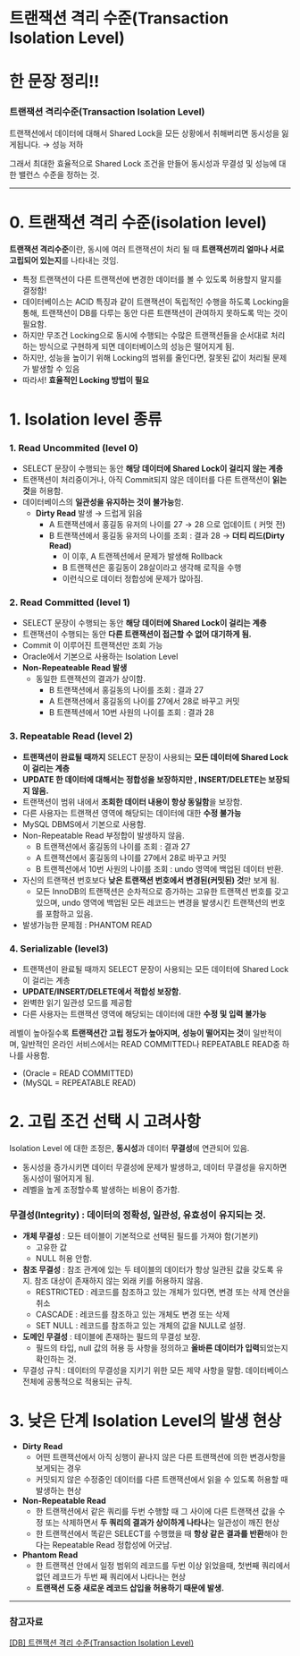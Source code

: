 # 트랜잭션 격리 수준(Transaction Isolation Level)

# 한 문장 정리‼️

### 트랜잭션 격리수준(Transaction Isolation Level)

트랜잭션에서 데이터에 대해서 Shared Lock을 모든 상황에서 취해버리면 동시성을 잃게됩니다. → 성능 저하 

그래서 최대한 효율적으로 Shared Lock 조건을 만들어 동시성과 무결성 및 성능에 대한 밸런스 수준을 정하는 것.

---

# 0. 트랜잭션 격리 수준(isolation level)

**트랜잭션 격리수준**이란, 동시에 여러 트랜잭션이 처리 될 때 **트랜잭션끼리 얼마나 서로 고립되어 있는지**를 나타내는 것임.

- 특정 트랜잭션이 다른 트랜잭션에 변경한 데이터를 볼 수 있도록 허용할지 말지를 결정함!
- 데이터베이스는 ACID 특징과 같이 트랜잭션이 독립적인 수행을 하도록 Locking을 통해, 트랜잭션이 DB를 다루는 동안 다른 트랜잭션이 관여하지 못하도록 막는 것이 필요함.
- 하지만 무조건 Locking으로 동시에 수행되는 수많은 트랜잭션들을 순서대로 처리하는 방식으로 구현하게 되면 데이터베이스의 성능은 떨어지게 됨.
- 하지만, 성능을 높이기 위해 Locking의 범위를 줄인다면, 잘못된 값이 처리될 문제가 발생할 수 있음
- 따라서! **효율적인 Locking 방법이 필요**

# 1. Isolation level 종류

### 1. Read Uncommited (level 0)

- SELECT 문장이 수행되는 동안 **해당 데이터에 Shared Lock이 걸리지 않는 계층**
- 트랜잭션이 처리중이거나, 아직 Commit되지 않은 데이터를 다른 트랜잭션이 **읽는 것**을 허용함.
- 데이터베이스의 **일관성을 유지하는 것이 불가능**함.
    - **Dirty Read** 발생 → 드럽게 읽음
        - A 트랜잭션에서 홍길동 유저의 나이를 27 → 28 으로 업데이트 ( 커멋 전)
        - B 트랜잭션에서 홍길동 유저의 나이를 조회 : 결과 28 → **더티 리드(Dirty Read)**
            - 이 이후, A 트랜젝션에서 문제가 발생해 Rollback
            - B 트랜잭션은 홍길동이 28살이라고 생각해 로직을 수행
            - 이런식으로 데이터 정합성에 문제가 많아짐.

### 2. Read Committed (level 1)

- SELECT 문장이 수행되는 동안 **해당 데이터에 Shared Lock이 걸리는 계층**
- 트랜잭션이 수행되는 동안 **다른 트랜잭션이 접근할 수 없어 대기하게 됨.**
- Commit 이 이루어진 트랜잭션만 조회 가능
- Oracle에서 기본으로 사용하는 Isolation Level
- **Non-Repeateable Read 발생**
    - 동일한 트랜잭션의 결과가 상이함.
        - B 트랜잭션에서 홍길동의 나이를 조회 : 결과 27
        - A 트랜잭션에서 홍길동의 나이를 27에서 28로 바꾸고 커밋
        - B 트랜젝션에서 10번 사원의 나이를 조회 : 결과 28

### 3. Repeatable Read (level 2)

- **트랜잭션이 완료될 때까지** SELECT 문장이 사용되는 **모든 데이터에 Shared Lock 이 걸리는 계층**
- **UPDATE 한 데이터에 대해서는 정합성을 보장하지만 , INSERT/DELETE는 보장되지 않음.**
- 트랜잭션이 범위 내에서 **조회한 데이터 내용이 항상 동일함**을 보장함.
- 다른 사용자는 트랜잭션 영역에 해당되는 데이터에 대한 **수정 불가능**
- MySQL DBMS에서 기본으로 사용함.
- Non-Repeatable Read 부정합이 발생하지 않음.
    - B 트랜잭션에서 홍길동의 나이를 조회 : 결과 27
    - A 트랜잭션에서 홍길동의 나이를 27에서 28로 바꾸고 커밋
    - B 트랜젝션에서 10번 사원의 나이를 조회 : undo 영역에 백업된 데이터 반환.
- 자신의 트랜잭션 번호보다 **낮은 트랜잭션 번호에서 변경된(커밋된) 것**만 보게 됨.
    - 모든 InnoDB의 트랜잭션은 순차적으로 증가하는 고유한 트랜잭션 번호를 갖고 있으며, undo 영역에 백업된 모든 레코드는 변경을 발생시킨 트랜잭션의 번호를 포함하고 있음.
- 발생가능한 문제점 : PHANTOM READ

### 4. Serializable (level3)

- 트랜잭션이 완료될 때까지 SELECT 문장이 사용되는 모든 데이터에 Shared Lock이 걸리는 계층
- **UPDATE/INSERT/DELETE에서 적합성 보장함.**
- 완벽한 읽기 일관성 모드를 제공함
- 다른 사용자는 트랜잭션 영역에 해당되는 데이터에 대한 **수정 및 입력 불가능**

레벨이 높아질수록 **트랜잭션간 고립 정도가 높아지며,** **성능이 떨어지는 것**이 일반적이며, 일반적인 온라인 서비스에서는 READ COMMITTED나 REPEATABLE READ중 하나를 사용함. 

- (Oracle = READ COMMITTED)
- (MySQL = REPEATABLE READ)

# 2. 고립 조건 선택 시 고려사항

Isolation Level 에 대한 조정은, **동시성**과 데이터 **무결성**에 연관되어 있음.

- 동시성을 증가시키면 데이터 무결성에 문제가 발생하고, 데이터 무결성을 유지하면 동시성이 떨어지게 됨.
- 레벨을 높게 조정할수록 발생하는 비용이 증가함.

### 무결성(Integrity) : 데이터의 정확성, 일관성, 유효성이 유지되는 것.

- **개체 무결성** : 모든 테이블이 기본적으로 선택된 필드를 가져야 함(기본키)
    - 고유한 값
    - NULL 허용 안함.
- **참조 무결성** : 참조 관계에 있는 두 테이블의 데이터가 항상 일관된 값을 갖도록 유지. 참조 대상이 존재하지 않는 외래 키를 허용하지 않음.
    - RESTRICTED : 레코드를 참조하고 있는 개체가 있다면, 변경 또는 삭제 연산을 취소
    - CASCADE : 레코드를 참조하고 있는 개체도 변경 또는 삭제
    - SET NULL : 레코드를 참조하고 있는 개체의 값을 NULL로 설정.
- **도메인 무결성** : 테이블에 존재하는 필드의 무결성 보장.
    - 필드의 타입, null 값의 허용 등 사항을 정의하고 **올바른 데이터가 입력**되었는지 확인하는 것.
- 무결성 규칙 : 데이터의 무결성을 지키기 위한 모든 제약 사항을 말함. 데이터베이스 전체에 공통적으로 적용되는 규칙.

# 3. 낮은 단계 Isolation Level의 발생 현상

- **Dirty Read**
    - 어떤 트랜잭션에서 아직 싱행이 끝나지 않은 다른 트랜잭션에 의한 변경사항을 보게되는 경우
    - 커밋되지 않은 수정중인 데이터를 다른 트랜잭션에서 읽을 수 있도록 허용할 때 발생하는 현상
- **Non-Repeatable Read**
    - 한 트랜잭션에서 같은 쿼리를 두번 수행할 때 그 사이에 다른 트랜잭션 값을 수정 또는 삭제하면서 **두 쿼리의 결과가 상이하게 나타나**는 일관성이 깨진 현상
    - 한 트랜잭션에서 똑같은 SELECT를 수행했을 때 **항상 같은 결과를 반환**해야 한다는 Repeatable Read 정합성에 어긋남.
- **Phantom Read**
    - 한 트랜잭션 안에서 일정 범위의 레코드를 두번 이상 읽었을때, 첫번째 쿼리에서 없던 레코드가 두번 째 쿼리에서 나타나는 현상
    - **트랜잭션 도중 새로운 레코드 삽입을 허용하기 때문에 발생.**

---

### 참고자료

[[DB] 트랜잭션 격리 수준(Transaction Isolation Level)](https://dar0m.tistory.com/225)